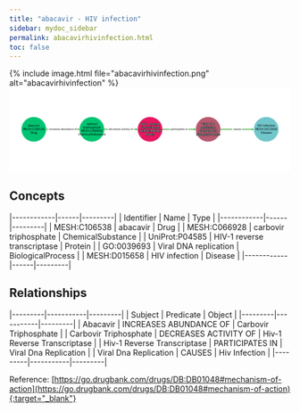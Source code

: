 ```yaml
---
title: "abacavir - HIV infection"
sidebar: mydoc_sidebar
permalink: abacavirhivinfection.html
toc: false 
---
```


{% include image.html file="abacavirhivinfection.png" alt="abacavirhivinfection" %}![Path Visualization](/images/abacavirhivinfection.png)

## Concepts

|------------|------|---------|
| Identifier | Name | Type    |
|------------|------|---------|
| MESH:C106538 | abacavir | Drug |
| MESH:C066928 | carbovir triphosphate | ChemicalSubstance |
| UniProt:P04585 | HIV-1 reverse transcriptase | Protein |
| GO:0039693 | Viral DNA replication | BiologicalProcess |
| MESH:D015658 | HIV infection | Disease |
|------------|------|---------|

## Relationships

|---------|-----------|---------|
| Subject | Predicate | Object  |
|---------|-----------|---------|
| Abacavir | INCREASES ABUNDANCE OF | Carbovir Triphosphate |
| Carbovir Triphosphate | DECREASES ACTIVITY OF | Hiv-1 Reverse Transcriptase |
| Hiv-1 Reverse Transcriptase | PARTICIPATES IN | Viral Dna Replication |
| Viral Dna Replication | CAUSES | Hiv Infection |
|---------|-----------|---------|

Reference: [https://go.drugbank.com/drugs/DB:DB01048#mechanism-of-action](https://go.drugbank.com/drugs/DB:DB01048#mechanism-of-action){:target="_blank"}